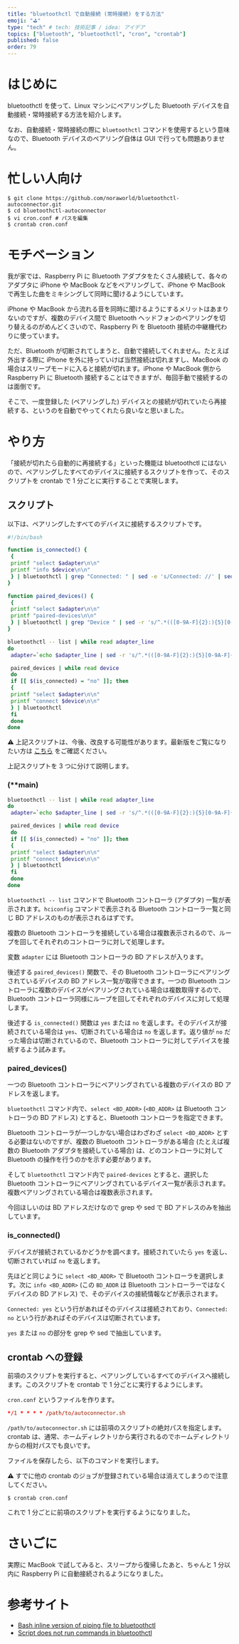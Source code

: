 ```yaml
---
title: "bluetoothctl で自動接続 (常時接続) をする方法"
emoji: "⛳"
type: "tech" # tech: 技術記事 / idea: アイデア
topics: ["bluetooth", "bluetoothctl", "cron", "crontab"]
published: false
order: 79
---
```


# はじめに
bluetoothctl を使って、Linux マシンにペアリングした Bluetooth デバイスを自動接続・常時接続する方法を紹介します。

なお、自動接続・常時接続の際に `bluetoothctl` コマンドを使用するという意味なので、Bluetooth デバイスのペアリング自体は GUI で行っても問題ありません。

# 忙しい人向け
```shell
$ git clone https://github.com/noraworld/bluetoothctl-autoconnector.git
$ cd bluetoothctl-autoconnector
$ vi cron.conf # パスを編集
$ crontab cron.conf
```

# モチベーション
我が家では、Raspberry Pi に Bluetooth アダプタをたくさん接続して、各々のアダプタに iPhone や MacBook などをペアリングして、iPhone や MacBook で再生した曲をミキシングして同時に聞けるようにしています。

iPhone や MacBook から流れる音を同時に聞けるようにするメリットはあまりないのですが、複数のデバイス間で Bluetooth ヘッドフォンのペアリングを切り替えるのがめんどくさいので、Raspberry Pi を Bluetooth 接続の中継機代わりに使っています。

ただ、Bluetooth が切断されてしまうと、自動で接続してくれません。たとえば外出する際に iPhone を外に持っていけば当然接続は切れますし、MacBook の場合はスリープモードに入ると接続が切れます。iPhone や MacBook 側から Raspberry Pi に Bluetooth 接続することはできますが、毎回手動で接続するのは面倒です。

そこで、一度登録した (ペアリングした) デバイスとの接続が切れていたら再接続する、というのを自動でやってくれたら良いなと思いました。

# やり方
「接続が切れたら自動的に再接続する」といった機能は bluetoothctl にはないので、ペアリングしたすべてのデバイスに接続するスクリプトを作って、そのスクリプトを crontab で 1 分ごとに実行することで実現します。

## スクリプト
以下は、ペアリングしたすべてのデバイスに接続するスクリプトです。

```bash:autoconnector.sh
#!/bin/bash

function is_connected() {
 {
 printf "select $adapter\n\n"
 printf "info $device\n\n"
 } | bluetoothctl | grep "Connected: " | sed -e 's/Connected: //' | sed -e 's/^[[:blank:]]*//'
}

function paired_devices() {
 {
 printf "select $adapter\n\n"
 printf "paired-devices\n\n"
 } | bluetoothctl | grep "Device " | sed -r 's/^.*(([0-9A-F]{2}:){5}[0-9A-F]{2}).*$/\1/'
}

bluetoothctl -- list | while read adapter_line
do
 adapter=`echo $adapter_line | sed -r 's/^.*(([0-9A-F]{2}:){5}[0-9A-F]{2}).*$/\1/'`

 paired_devices | while read device
 do
 if [[ $(is_connected) = "no" ]]; then
 {
 printf "select $adapter\n\n"
 printf "connect $device\n\n"
 } | bluetoothctl
 fi
 done
done
```

:warning: 上記スクリプトは、今後、改良する可能性があります。最新版をご覧になりたい方は [こちら](https://github.com/noraworld/bluetoothctl-autoconnector/blob/master/autoconnector.sh) をご確認ください。

上記スクリプトを 3 つに分けて説明します。

### (**main)
```bash
bluetoothctl -- list | while read adapter_line
do
 adapter=`echo $adapter_line | sed -r 's/^.*(([0-9A-F]{2}:){5}[0-9A-F]{2}).*$/\1/'`

 paired_devices | while read device
 do
 if [[ $(is_connected) = "no" ]]; then
 {
 printf "select $adapter\n\n"
 printf "connect $device\n\n"
 } | bluetoothctl
 fi
 done
done
```

`bluetoothctl -- list` コマンドで Bluetooth コントローラ (アダプタ) 一覧が表示されます。`hciconfig` コマンドで表示される Bluetooth コントローラ一覧と同じ BD アドレスのものが表示されるはずです。

複数の Bluetooth コントローラを接続している場合は複数表示されるので、ループを回してそれぞれのコントローラに対して処理します。

変数 `adapter` には Bluetooth コントローラの BD アドレスが入ります。

後述する `paired_devices()` 関数で、その Bluetooth コントローラにペアリングされているデバイスの BD アドレス一覧が取得できます。一つの Bluetooth コントローラに複数のデバイスがペアリングされている場合は複数取得するので、Bluetooth コントローラ同様にループを回してそれぞれのデバイスに対して処理します。

後述する `is_connected()` 関数は `yes` または `no` を返します。そのデバイスが接続されている場合は `yes`、切断されている場合は `no` を返します。返り値が `no` だった場合は切断されているので、Bluetooth コントローラに対してデバイスを接続するよう試みます。

### paired_devices()
一つの Bluetooth コントローラにペアリングされている複数のデバイスの BD アドレスを返します。

`bluetoothctl` コマンド内で、`select <BD_ADDR>` (`<BD_ADDR>` は Bluetooth コントローラの BD アドレス) とすると、Bluetooth コントローラを指定できます。

Bluetooth コントローラが一つしかない場合はわざわざ `select <BD_ADDR>` とする必要はないのですが、複数の Bluetooth コントローラがある場合 (たとえば複数の Bluetooth アダプタを接続している場合) は、どのコントローラに対して Bluetooth の操作を行うのかを示す必要があります。

そして `bluetoothctl` コマンド内で `paired-devices` とすると、選択した Bluetooth コントローラにペアリングされているデバイス一覧が表示されます。複数ペアリングされている場合は複数表示されます。

今回ほしいのは BD アドレスだけなので grep や sed で BD アドレスのみを抽出しています。

### is_connected()
デバイスが接続されているかどうかを調べます。接続されていたら `yes` を返し、切断されていれば `no` を返します。

先ほどと同じように `select <BD_ADDR>` で Bluetooth コントローラを選択します。次に `info <BD_ADDR>` (この `BD_ADDR` は Bluetooth コントローラーではなくデバイスの BD アドレス) で、そのデバイスの接続情報などが表示されます。

`Connected: yes` という行があればそのデバイスは接続されており、`Connected: no` という行があればそのデバイスは切断されています。

`yes` または `no` の部分を grep や sed で抽出しています。

## crontab への登録
前項のスクリプトを実行すると、ペアリングしているすべてのデバイスへ接続します。このスクリプトを crontab で 1 分ごとに実行するようにします。

`cron.conf` というファイルを作ります。

```:cron.conf
*/1 * * * * /path/to/autoconnector.sh
```

`/path/to/autoconnector.sh` には前項のスクリプトの絶対パスを指定します。crontab は、通常、ホームディレクトリから実行されるのでホームディレクトリからの相対パスでも良いです。

ファイルを保存したら、以下のコマンドを実行します。

:warning: すでに他の crontab のジョブが登録されている場合は消えてしまうので注意してください。

```shell
$ crontab cron.conf
```

これで 1 分ごとに前項のスクリプトを実行するようになりました。

# さいごに
実際に MacBook で試してみると、スリープから復帰したあと、ちゃんと 1 分以内に Raspberry Pi に自動接続されるようになりました。

# 参考サイト
- [Bash inline version of piping file to bluetoothctl](https://stackoverflow.com/questions/54443399/bash-inline-version-of-piping-file-to-bluetoothctl#54443626)
- [Script does not run commands in bluetoothctl](https://unix.stackexchange.com/questions/564013/script-does-not-run-commands-in-bluetoothctl/564014#564014)
